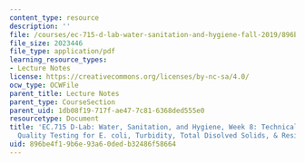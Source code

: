 ```yaml
---
content_type: resource
description: ''
file: /courses/ec-715-d-lab-water-sanitation-and-hygiene-fall-2019/896be4f19b6e93a60dedb32486f58664_MITEC_715F19_lec8.pdf
file_size: 2023446
file_type: application/pdf
learning_resource_types:
- Lecture Notes
license: https://creativecommons.org/licenses/by-nc-sa/4.0/
ocw_type: OCWFile
parent_title: Lecture Notes
parent_type: CourseSection
parent_uid: 1db08f19-717f-ae47-7c81-6368ded555e0
resourcetype: Document
title: 'EC.715 D-Lab: Water, Sanitation, and Hygiene, Week 8: Technical Notes on Water
  Quality Testing for E. coli, Turbidity, Total Disolved Solids, & Residual Chlorine'
uid: 896be4f1-9b6e-93a6-0ded-b32486f58664
---
```

